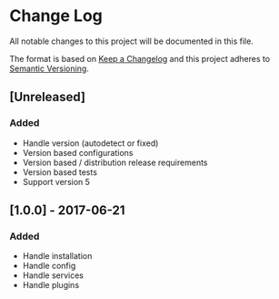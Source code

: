 # Change Log
All notable changes to this project will be documented in this file.

The format is based on [Keep a Changelog](http://keepachangelog.com/)
and this project adheres to [Semantic Versioning](http://semver.org/).

## [Unreleased]
### Added
- Handle version (autodetect or fixed)
- Version based configurations
- Version based / distribution release requirements
- Version based tests
- Support version 5

## [1.0.0] - 2017-06-21
### Added
- Handle installation
- Handle config
- Handle services
- Handle plugins
